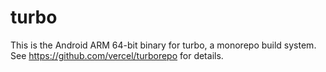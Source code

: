# turbo
This is the Android ARM 64-bit binary for turbo, a monorepo build system. See https://github.com/vercel/turborepo for details.
